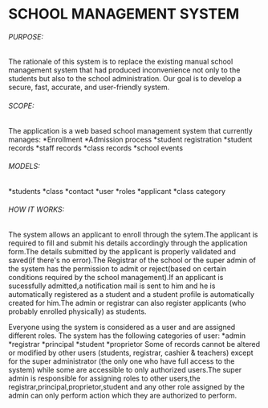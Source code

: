 # SCHOOL MANAGEMENT SYSTEM

###### PURPOSE:

The rationale of this system is to replace the existing manual school management system that had produced inconvenience not only to the students but also to the school administration. Our goal is to develop a secure, fast, accurate, and user-friendly system.

###### SCOPE:

The application is a web based school management system that currently manages:
*Enrollment
*Admission process
*student registration
*student records
*staff records
*class records
\*school events

###### MODELS:

*students
*class
*contact
*user
*roles
*applicant
\*class category

###### HOW IT WORKS:

The system allows an applicant to enroll through the sytem.The applicant is required to fill and submit his details accordingly through the application form.The details submitted by the applicant is properly validated and saved(if there's no error).The Registrar of the school or the super admin of the system has the permission to admit or reject(based on certain conditions required by the school management).If an applicant is sucessfully admitted,a notification mail is sent to him and he is automatically registered as a student and a student profile is automatically created for him.The admin or registrar can also register applicants (who probably enrolled physically) as students.

Everyone using the system is considered as a user and are assigned different roles.
The system has the following categories of user:
*admin
*registrar
*principal
*student
\*proprietor
Some of records cannot be altered or modified by other users (students, registrar, cashier & teachers) except for the super administrator (the only one who have full access to the system) while some are accessible to only authorized users.The super admin is responsible for assigning roles to other users,the registrar,principal,proprietor,student and any other role assigned by the admin can only perform action which they are authorized to perform.

>
